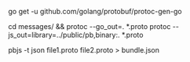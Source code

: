 go get -u github.com/golang/protobuf/protoc-gen-go

cd messages/ && protoc --go_out=. *.proto
protoc --js_out=library=../public/pb,binary:. *.proto

pbjs -t json file1.proto file2.proto > bundle.json
